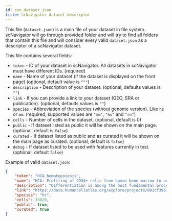 ```yaml
---
id: scn_dataset_json
title: scNavigator dataset descriptor
---
```


This file (`dataset.json`) is a main file of your dataset in file system.
scNavigator will go through provided folder and will try to find all folders that contain this file
and will consider every valid `dataset.json` as a descriptor of a scNavigator dataset.

This file contains several fields:
* `token` - ID of your dataset in scNavigator. All datasets in scNavigator must have different IDs. (required)
* `name` - Name of your dataset (if the dataset is displayed on the front page) (optional, default value is `"""`)
* `description` - Description of your dataset. (optional, defaults values is `""`)
* `link` - If you can provide a link to your dataset (GEO, SRA or publication). (optional, defaults values is `""`)
* `species` - Abbreviation of the species (without genome version). Like `hs` or `mm`. (required, supported values are `"mm"`, `"hs"` and `"rn"`)
* `cells` - Number of cells in the dataset. (optional, default is 0)
* `public` - If dataset listed as public it will be shown on the main page. (optional, default is `false`)
* `curated` - If dataset listed as public and as curated it will be shown on the main page as curated. (optional, default is `false`)
* `debug` - If dataset listed to be used with features currently in test. (optional, default `false`)

Example of valid `dataset.json`:
```json
{
    "token": "HCA_hematopoiesis",
    "name": "HCA: Profiling of CD34+ cells from human bone marrow to understand hematopoiesis",
    "description": "Differentiation is among the most fundamental processes in cell biology. Single cell RNA-seq studies have demonstrated that differentiation is a continuous process and in particular cell states are observed to reside on largely continuous spaces. We have developed Palantir, a graph based algorithm to model continuities in cell state transitions and cell fate choices. Modeling differentiation as a Markov chain, Palantir determines probabilities of reaching terminal states from cells in each intermediate state. The entropy of these probabilities represent the differentiation potential of the cell in the corresponding state. Applied to single cell RNA-seq dataset of CD34+ hematopoietic cells from human bone marrows, Palantir accurately identified key events leading up to cell fate commitment. Integration with ATAC-seq data from bulk sorted populations helped identify key regulators that correlate with cell fate specification and commitment.",
    "link": "https://data.humancellatlas.org/explore/projects/091cf39b-01bc-42e5-9437-f419a66c8a45",
    "species": "hs",
    "cells": 33829,
    "public": true,
    "curated": true
}
```
